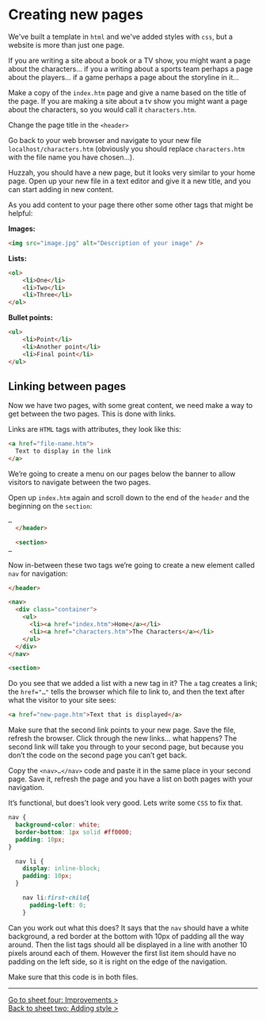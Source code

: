 # Creating new pages

We've built a template in `html` and we've added styles with `css`, but a website is more than just one page.

If you are writing a site about a book or a TV show, you might want a page about the characters… if you a writing about a sports team perhaps a page about the players… if a game perhaps a page about the storyline in it…

Make a copy of the `index.htm` page and give a name based on the title of the page. If you are making a site about a tv show you might want a page about the characters, so you would call it `characters.htm`.

Change the page title in the `<header>`

Go back to your web browser and navigate to your new file `localhost/characters.htm` (obviously you should replace `characters.htm` with the file name you have chosen…).

Huzzah, you should have a new page, but it looks very similar to your home page. Open up your new file in a text editor and give it a new title, and you can start adding in new content.

As you add content to your page there other some other tags that might be helpful:

**Images:**
```html
<img src="image.jpg" alt="Description of your image" />
```

**Lists:**
```html
<ol>
	<li>One</li>
	<li>Two</li>
	<li>Three</li>
</ol>
```

**Bullet points:**
```html
<ul>
	<li>Point</li>
	<li>Another point</li>
	<li>Final point</li>
</ul>
```

## Linking between pages

Now we have two pages, with some great content, we need make a way to get between the two pages. This is done with links.

Links are `HTML` tags with attributes, they look like this:

```html
<a href="file-name.htm">
  Text to display in the link
</a>
```

We’re going to create a menu on our pages below the banner to allow visitors to navigate between the two pages.

Open up `index.htm` again and scroll down to the end of the `header` and the beginning on the `section`:

```html
…
  </header>

  <section>
…
```

Now in-between these two tags we’re going to create a new element called `nav` for navigation:

```html
</header>

<nav>
  <div class="container">
    <ul>
      <li><a href="index.htm">Home</a></li>
      <li><a href="characters.htm">The Characters</a></li>
    </ul>
  </div>
</nav>

<section>
```

Do you see that we added a list with a new tag in it? The `a` tag creates a link; the `href="…"` tells the browser which file to link to, and then the text after what the visitor to your site sees:

```html
<a href="new-page.htm">Text that is displayed</a>
```

Make sure that the second link points to your new page. Save the file, refresh the browser. Click through the new links… what happens? The second link will take you through to your second page, but because you don’t the code on the second page you can’t get back.

Copy the `<nav>…</nav>` code and paste it in the same place in your second page. Save it, refresh the page and you have a list on both pages with your navigation.

It’s functional, but does’t look very good. Lets write some `CSS` to fix that.

```css
nav {
  background-color: white;
  border-bottom: 1px solid #ff0000;
  padding: 10px;
}

  nav li {
    display: inline-block;
    padding: 10px;
  }

    nav li:first-child{
      padding-left: 0;
    }
```

Can you work out what this does? It says that the `nav` should have a white background, a red border at the bottom with 10px of padding all the way around. Then the list tags should all be displayed in a line with another 10 pixels around each of them. However the first list item should have no padding on the left side, so it is right on the edge of the navigation.

Make sure that this code is in both files.

---

[Go to sheet four: Improvements >](4-improvements.md)    
[Back to sheet two: Adding style >](2-style.md)
